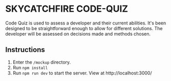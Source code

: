 # SKYCATCHFIRE CODE-QUIZ

Code Quiz is used to assess a developer and their current abilities. It's been designed to be straightforward enough to allow for different solutions. The developer will be assessed on decisions made and methods chosen.

## Instructions

1. Enter the `/mockup` directory.
2. Run `npm install`
3. Run `npm run dev` to start the server. View at http://localhost:3000/
